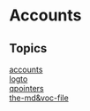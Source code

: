 # Accounts

## Topics

[accounts](./accounts)  
[logto](./logto)  
[qpointers](./qpointers)  
[the-md&voc-file](./the-md&voc-file)  

